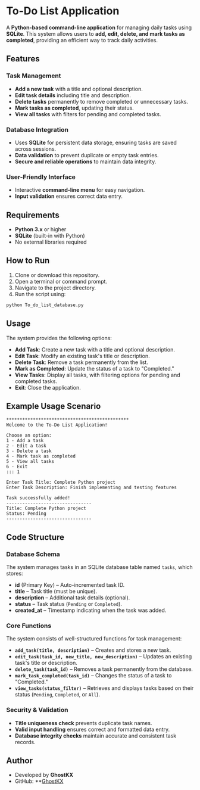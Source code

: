 # To-Do List Application

A **Python-based command-line application** for managing daily tasks using **SQLite**. This system allows users to **add, edit, delete, and mark tasks as completed**, providing an efficient way to track daily activities.

## Features

### **Task Management**
- **Add a new task** with a title and optional description.
- **Edit task details** including title and description.
- **Delete tasks** permanently to remove completed or unnecessary tasks.
- **Mark tasks as completed**, updating their status.
- **View all tasks** with filters for pending and completed tasks.

### **Database Integration**
- Uses **SQLite** for persistent data storage, ensuring tasks are saved across sessions.
- **Data validation** to prevent duplicate or empty task entries.
- **Secure and reliable operations** to maintain data integrity.

### **User-Friendly Interface**
- Interactive **command-line menu** for easy navigation.
- **Input validation** ensures correct data entry.

## Requirements

- **Python 3.x** or higher  
- **SQLite** (built-in with Python)  
- No external libraries required  

## How to Run

1. Clone or download this repository.
2. Open a terminal or command prompt.
3. Navigate to the project directory.
4. Run the script using:

```bash
python To_do_list_database.py
```

## Usage

The system provides the following options:

- **Add Task**: Create a new task with a title and optional description.  
- **Edit Task**: Modify an existing task's title or description.  
- **Delete Task**: Remove a task permanently from the list.  
- **Mark as Completed**: Update the status of a task to "Completed."  
- **View Tasks**: Display all tasks, with filtering options for pending and completed tasks.  
- **Exit**: Close the application.  


## Example Usage Scenario
```
**********************************************
Welcome to the To-Do List Application!

Choose an option:
1 - Add a task
2 - Edit a task
3 - Delete a task
4 - Mark task as completed
5 - View all tasks
6 - Exit
::: 1

Enter Task Title: Complete Python project  
Enter Task Description: Finish implementing and testing features  

Task successfully added!
--------------------------------
Title: Complete Python project
Status: Pending
--------------------------------
```

## Code Structure

### Database Schema

The system manages tasks in an SQLite database table named `tasks`, which stores:

- **id** (Primary Key) – Auto-incremented task ID.  
- **title** – Task title (must be unique).  
- **description** – Additional task details (optional).  
- **status** – Task status (`Pending` or `Completed`).  
- **created_at** – Timestamp indicating when the task was added.  

### Core Functions

The system consists of well-structured functions for task management:

- **`add_task(title, description)`** – Creates and stores a new task.  
- **`edit_task(task_id, new_title, new_description)`** – Updates an existing task's title or description.  
- **`delete_task(task_id)`** – Removes a task permanently from the database.  
- **`mark_task_completed(task_id)`** – Changes the status of a task to "Completed."  
- **`view_tasks(status_filter)`** – Retrieves and displays tasks based on their status (`Pending`, `Completed`, or `All`).  

### Security & Validation

- **Title uniqueness check** prevents duplicate task names.  
- **Valid input handling** ensures correct and formatted data entry.  
- **Database integrity checks** maintain accurate and consistent task records.  


## Author

- Developed by **GhostKX**
- GitHub: **[GhostKX](https://github.com/GhostKX/To-Do-List-Database**)
